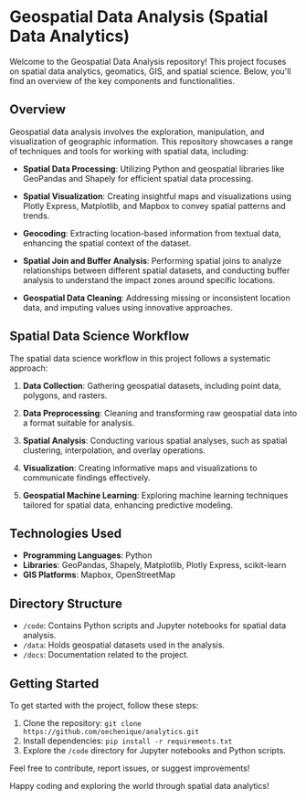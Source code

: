 # Geospatial Data Analysis (Spatial Data Analytics)

Welcome to the Geospatial Data Analysis repository! This project focuses on spatial data analytics, geomatics, GIS, and spatial science. Below, you'll find an overview of the key components and functionalities.

## Overview

Geospatial data analysis involves the exploration, manipulation, and visualization of geographic information. This repository showcases a range of techniques and tools for working with spatial data, including:

- **Spatial Data Processing**: Utilizing Python and geospatial libraries like GeoPandas and Shapely for efficient spatial data processing.

- **Spatial Visualization**: Creating insightful maps and visualizations using Plotly Express, Matplotlib, and Mapbox to convey spatial patterns and trends.

- **Geocoding**: Extracting location-based information from textual data, enhancing the spatial context of the dataset.

- **Spatial Join and Buffer Analysis**: Performing spatial joins to analyze relationships between different spatial datasets, and conducting buffer analysis to understand the impact zones around specific locations.

- **Geospatial Data Cleaning**: Addressing missing or inconsistent location data, and imputing values using innovative approaches.

## Spatial Data Science Workflow

The spatial data science workflow in this project follows a systematic approach:

1. **Data Collection**: Gathering geospatial datasets, including point data, polygons, and rasters.

2. **Data Preprocessing**: Cleaning and transforming raw geospatial data into a format suitable for analysis.

3. **Spatial Analysis**: Conducting various spatial analyses, such as spatial clustering, interpolation, and overlay operations.

4. **Visualization**: Creating informative maps and visualizations to communicate findings effectively.

5. **Geospatial Machine Learning**: Exploring machine learning techniques tailored for spatial data, enhancing predictive modeling.

## Technologies Used

- **Programming Languages**: Python
- **Libraries**: GeoPandas, Shapely, Matplotlib, Plotly Express, scikit-learn
- **GIS Platforms**: Mapbox, OpenStreetMap

## Directory Structure

- `/code`: Contains Python scripts and Jupyter notebooks for spatial data analysis.
- `/data`: Holds geospatial datasets used in the analysis.
- `/docs`: Documentation related to the project.

## Getting Started

To get started with the project, follow these steps:

1. Clone the repository: `git clone https://github.com/oechenique/analytics.git`
2. Install dependencies: `pip install -r requirements.txt`
3. Explore the `/code` directory for Jupyter notebooks and Python scripts.

Feel free to contribute, report issues, or suggest improvements!

Happy coding and exploring the world through spatial data analytics!
